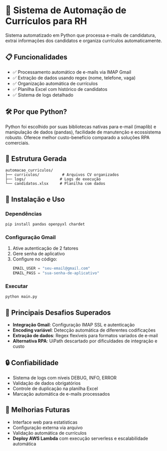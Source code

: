 # 🤖 Sistema de Automação de Currículos para RH

Sistema automatizado em Python que processa e-mails de candidatura, extrai informações dos candidatos e organiza currículos automaticamente.

## 📋 Funcionalidades

- ✅ Processamento automático de e-mails via IMAP Gmail
- ✅ Extração de dados usando regex (nome, telefone, vaga)
- ✅ Organização automática de currículos
- ✅ Planilha Excel com histórico de candidatos
- ✅ Sistema de logs detalhado

## 🛠️ Por que Python?

Python foi escolhido por suas bibliotecas nativas para e-mail (imaplib) e manipulação de dados (pandas), facilidade de manutenção e ecossistema robusto. Oferece melhor custo-benefício comparado a soluções RPA comerciais.

## 📁 Estrutura Gerada

```
automacao_curriculos/
├── curriculos/          # Arquivos CV organizados
├── logs/               # Logs de execução
└── candidatos.xlsx     # Planilha com dados
```

## 🚀 Instalação e Uso

### Dependências
```bash
pip install pandas openpyxl chardet
```

### Configuração Gmail
1. Ative autenticação de 2 fatores
2. Gere senha de aplicativo
3. Configure no código:
   ```python
   EMAIL_USER = "seu-email@gmail.com"
   EMAIL_PASS = "sua-senha-de-aplicativo"
   ```

### Executar
```bash
python main.py
```

## 🔧 Principais Desafios Superados

- **Integração Gmail**: Configuração IMAP SSL e autenticação
- **Encoding variável**: Detecção automática de diferentes codificações
- **Extração de dados**: Regex flexíveis para formatos variados de e-mail
- **Alternativa RPA**: UiPath descartado por dificuldades de integração e custo

## 🔒 Confiabilidade

- Sistema de logs com níveis DEBUG, INFO, ERROR
- Validação de dados obrigatórios
- Controle de duplicação na planilha Excel
- Marcação automática de e-mails processados

## 🚀 Melhorias Futuras

- Interface web para estatísticas
- Configuração externa via arquivo
- Validação automática de currículos
- **Deploy AWS Lambda** com execução serverless e escalabilidade automática
